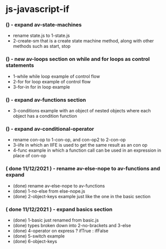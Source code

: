 # js-javascript-if

### () - expand av-state-machines
* rename state.js to 1-state.js
* 2-create-sm that is a create state machine method, along with other methods such as start, stop

### () - new av-loops section on while and for loops as control statements
* 1-while while loop example of control flow
* 2-for for loop example of control flow
* 3-for-in for in loop example

### () - expand av-functions section
* 3-conditions example with an object of nested objects where each object has a condition function

### () - expand av-conditional-operator
* rename con-op to 1-con-op, and con-op2 to 2-con-op
* 3-iife in which an IIFE is used to get the same result as an con op
* 4-func example in which a function call can be used in an expression in place of con-op

### ( done 11/12/2021 ) - rename av-else-nope to av-functions and expand
* (done) rename av-else-nope to av-functions
* (done) 1-no-else from else-nope.js
* (done) 2-object-keys example just like the one in the basic section

### ( done 11/12/2021 ) - expand basics section
* (done) 1-basic just renamed from basic.js
* (done) types broken down into 2-no-brackets and 3-else
* (done) 4-operator on express ? ifTrue : ifFalse
* (done) 5-switch example
* (done) 6-object-keys

